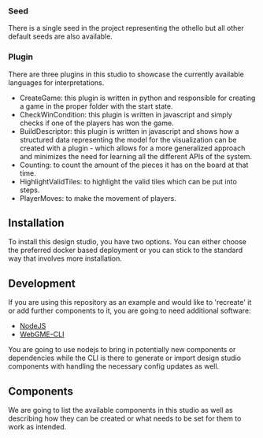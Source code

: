 ### Seed
There is a single seed in the project representing the othello but all other default seeds are also available.

### Plugin
There are three plugins in this studio to showcase the currently available languages for interpretations.
- CreateGame: this plugin is written in python and responsible for creating a game in the proper folder with the start state.
- CheckWinCondition: this plugin is written in javascript and simply checks if one of the players has won the game.
- BuildDescriptor: this plugin is written in javascript and shows how a structured data representing the model for the visualization can be created with a plugin - which allows for a more generalized approach and minimizes the need for learning all the different APIs of the system.
- Counting: to count the amount of the pieces it has on the board at that time.
- HighlightValidTiles: to highlight the valid tiles which can be put into steps.
- PlayerMoves: to make the movement of players.

## Installation
To install this design studio, you have two options. You can either choose the preferred docker based deployment
 or you can stick to the standard way that involves more installation.


## Development
If you are using this repository as an example and would like to 'recreate' it or add further components to it, you are
going to need additional software:
- [NodeJS](https://nodejs.org/en/)
- [WebGME-CLI](https://www.npmjs.com/package/webgme-cli)

You are going to use nodejs to bring in potentially new components or dependencies while the CLI is there to generate or import design studio components with handling the necessary config updates as well.

## Components
We are going to list the available components in this studio as well as describing how they can be created or what 
needs to be set for them to work as intended.



